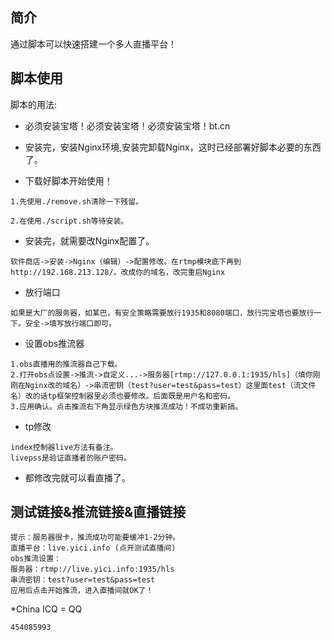 ﻿## 简介
通过脚本可以快速搭建一个多人直播平台！

## 脚本使用

脚本的用法:

*  必须安装宝塔！必须安装宝塔！必须安装宝塔！bt.cn
*  安装完，安装Nginx环境,安装完卸载Nginx，这时已经部署好脚本必要的东西了。

*  下载好脚本开始使用！
```
1.先使用./remove.sh清除一下残留。
```
```
2.在使用./script.sh等待安装。
```
*  安装完，就需要改Nginx配置了。
```
软件商店->安装->Nginx（编辑）->配置修改。在rtmp模块底下再到http://192.168.213.128/。改成你的域名，改完重启Nginx
```
*  放行端口
```
如果是大厂的服务器，如某巴，有安全策略需要放行1935和8080端口，放行完宝塔也要放行一下。安全->填写放行端口即可。
```
*  设置obs推流器
```
1.obs直播用的推流器自己下载。
2.打开obs点设置->推流->自定义...->服务器[rtmp://127.0.0.1:1935/hls]（填你刚刚在Nginx改的域名）->串流密钥（test?user=test&pass=test）这里面test（流文件名）改的话tp框架控制器里必须也要修改。后面既是用户名和密码。
3.应用确认。点击推流右下角显示绿色方块推流成功！不成功重新搞。
```
*  tp修改
```
index控制器live方法有备注。
livepss是验证直播者的账户密码。
```
*  都修改完就可以看直播了。

## 测试链接&推流链接&直播链接
```
提示：服务器很卡，推流成功可能要缓冲1-2分钟。
直播平台：live.yici.info (点开测试直播间)
obs推流设置：
服务器：rtmp://live.yici.info:1935/hls
串流密钥：test?user=test&pass=test
应用后点击开始推流，进入直播间就OK了！
```
*China ICQ = QQ
```
454085993
```
